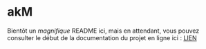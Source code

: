 # akM

Bientôt un *magnifique* README ici, mais en attendant, vous pouvez consulter le début de la documentation du projet en ligne ici : [LIEN](https://contactlaplanque.github.io/akM)
